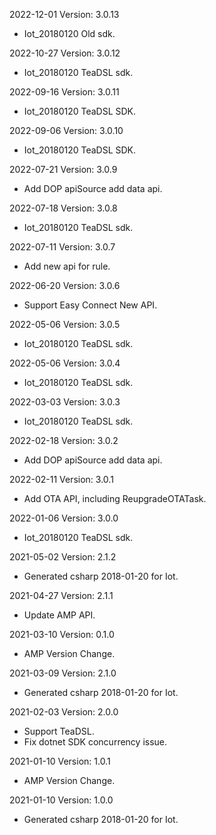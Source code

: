 2022-12-01 Version: 3.0.13
- Iot_20180120 Old sdk.


2022-10-27 Version: 3.0.12
- Iot_20180120 TeaDSL sdk.

2022-09-16 Version: 3.0.11
- Iot_20180120 TeaDSL SDK.

2022-09-06 Version: 3.0.10
- Iot_20180120 TeaDSL SDK.

2022-07-21 Version: 3.0.9
- Add DOP apiSource add data api.

2022-07-18 Version: 3.0.8
- Iot_20180120 TeaDSL sdk.

2022-07-11 Version: 3.0.7
- Add new api for rule.

2022-06-20 Version: 3.0.6
- Support Easy Connect New API.

2022-05-06 Version: 3.0.5
- Iot_20180120 TeaDSL sdk.

2022-05-06 Version: 3.0.4
- Iot_20180120 TeaDSL sdk.

2022-03-03 Version: 3.0.3
- Iot_20180120 TeaDSL sdk.

2022-02-18 Version: 3.0.2
- Add DOP apiSource add data api.

2022-02-11 Version: 3.0.1
- Add OTA API, including ReupgradeOTATask.


2022-01-06 Version: 3.0.0
- Iot_20180120 TeaDSL sdk.

2021-05-02 Version: 2.1.2
- Generated csharp 2018-01-20 for Iot.

2021-04-27 Version: 2.1.1
- Update AMP API.

2021-03-10 Version: 0.1.0
- AMP Version Change.

2021-03-09 Version: 2.1.0
- Generated csharp 2018-01-20 for Iot.

2021-02-03 Version: 2.0.0
- Support TeaDSL.
- Fix dotnet SDK concurrency issue.

2021-01-10 Version: 1.0.1
- AMP Version Change.

2021-01-10 Version: 1.0.0
- Generated csharp 2018-01-20 for Iot.

